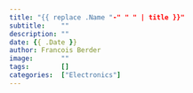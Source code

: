 ```yaml
---
title: "{{ replace .Name "-" " " | title }}"
subtitle:    ""
description: ""
date: {{ .Date }}
author: Francois Berder
image:       ""
tags:        []
categories:  ["Electronics"]
---
```

